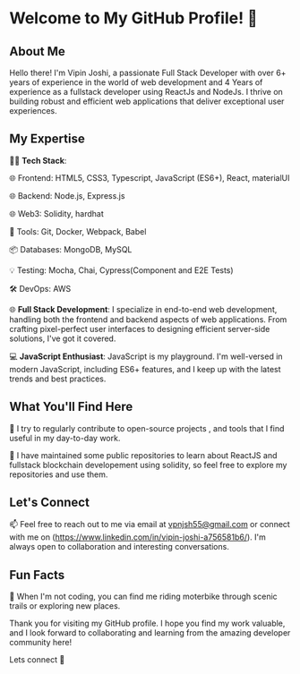 # Welcome to My GitHub Profile! 👋

## About Me

Hello there! I'm Vipin Joshi, a passionate Full Stack Developer with over 6+ years of experience in the world of web development and 4 Years of experience as a fullstack developer using ReactJs and NodeJs. I thrive on building robust and efficient web applications that deliver exceptional user experiences.

## My Expertise

👨‍💻 **Tech Stack**:

🌐 Frontend: HTML5, CSS3, Typescript, JavaScript (ES6+), React, materialUI

🌐 Backend: Node.js, Express.js

🌐 Web3: Solidity, hardhat

🧰 Tools: Git, Docker, Webpack, Babel

📦 Databases: MongoDB, MySQL

💡 Testing: Mocha, Chai, Cypress(Component and E2E Tests)

🛠️ DevOps: AWS


🌐 **Full Stack Development**: I specialize in end-to-end web development, handling both the frontend and backend aspects of web applications. From crafting pixel-perfect user interfaces to designing efficient server-side solutions, I've got it covered.

💻 **JavaScript Enthusiast**: JavaScript is my playground. I'm well-versed in modern JavaScript, including ES6+ features, and I keep up with the latest trends and best practices.

## What You'll Find Here

🚀 I try to regularly contribute to open-source projects , and tools that I find useful in my day-to-day work.

🧰 I have maintained some public repositories to learn about ReactJS and fullstack blockchain developement using solidity, so feel free to explore my repositories and use them.

## Let's Connect

📫 Feel free to reach out to me via email at vpnjsh55@gmail.com or connect with me on (https://www.linkedin.com/in/vipin-joshi-a756581b6/). I'm always open to collaboration and interesting conversations.

## Fun Facts

🚴 When I'm not coding, you can find me riding moterbike through scenic trails or exploring new places.

Thank you for visiting my GitHub profile. I hope you find my work valuable, and I look forward to collaborating and learning from the amazing developer community here!

Lets connect 🚀
